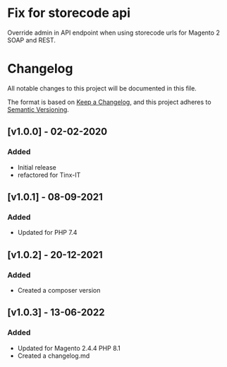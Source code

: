 # Fix for storecode api
Override admin in API endpoint when using storecode urls for Magento 2 SOAP and REST.

# Changelog
All notable changes to this project will be documented in this file.

The format is based on [Keep a Changelog](https://keepachangelog.com/en/1.0.0/),
and this project adheres to [Semantic Versioning](https://semver.org/spec/v2.0.0.html).

## [v1.0.0] - 02-02-2020
### Added
- Initial release
- refactored for Tinx-IT

## [v1.0.1] - 08-09-2021
### Added
- Updated for PHP 7.4

## [v1.0.2] - 20-12-2021
### Added
- Created a composer version

## [v1.0.3] - 13-06-2022
### Added
- Updated for Magento 2.4.4 PHP 8.1 
- Created a changelog.md



